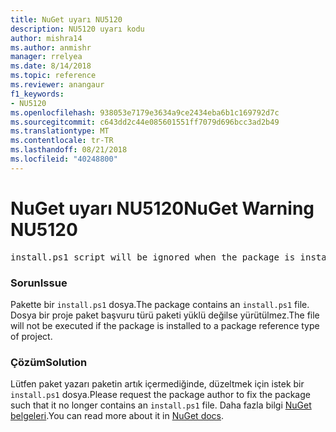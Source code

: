 ```yaml
---
title: NuGet uyarı NU5120
description: NU5120 uyarı kodu
author: mishra14
ms.author: anmishr
manager: rrelyea
ms.date: 8/14/2018
ms.topic: reference
ms.reviewer: anangaur
f1_keywords:
- NU5120
ms.openlocfilehash: 938053e7179e3634a9ce2434eba6b1c169792d7c
ms.sourcegitcommit: c643dd2c44e085601551ff7079d696bcc3ad2b49
ms.translationtype: MT
ms.contentlocale: tr-TR
ms.lasthandoff: 08/21/2018
ms.locfileid: "40248800"
---
```

# <a name="nuget-warning-nu5120"></a><span data-ttu-id="46c26-103">NuGet uyarı NU5120</span><span class="sxs-lookup"><span data-stu-id="46c26-103">NuGet Warning NU5120</span></span>
<pre>install.ps1 script will be ignored when the package is installed after the migration.</pre>

### <a name="issue"></a><span data-ttu-id="46c26-104">Sorun</span><span class="sxs-lookup"><span data-stu-id="46c26-104">Issue</span></span>

<span data-ttu-id="46c26-105">Pakette bir `install.ps1` dosya.</span><span class="sxs-lookup"><span data-stu-id="46c26-105">The package contains an `install.ps1` file.</span></span> <span data-ttu-id="46c26-106">Dosya bir proje paket başvuru türü paketi yüklü değilse yürütülmez.</span><span class="sxs-lookup"><span data-stu-id="46c26-106">The file will not be executed if the package is installed to a package reference type of project.</span></span>


### <a name="solution"></a><span data-ttu-id="46c26-107">Çözüm</span><span class="sxs-lookup"><span data-stu-id="46c26-107">Solution</span></span>

<span data-ttu-id="46c26-108">Lütfen paket yazarı paketin artık içermediğinde, düzeltmek için istek bir `install.ps1` dosya.</span><span class="sxs-lookup"><span data-stu-id="46c26-108">Please request the package author to fix the package such that it no longer contains an `install.ps1` file.</span></span> <span data-ttu-id="46c26-109">Daha fazla bilgi [NuGet belgeleri](https://docs.microsoft.com/en-us/nuget/reference/migrate-packages-config-to-package-reference).</span><span class="sxs-lookup"><span data-stu-id="46c26-109">You can read more about it in [NuGet docs](https://docs.microsoft.com/en-us/nuget/reference/migrate-packages-config-to-package-reference).</span></span>

